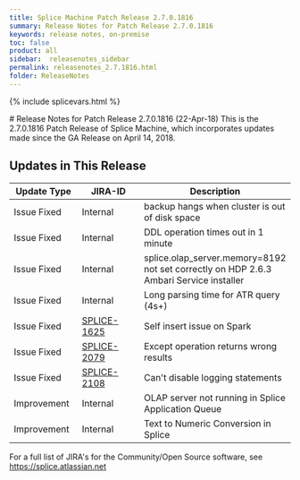 ```yaml
---
title: Splice Machine Patch Release 2.7.0.1816
summary: Release Notes for Patch Release 2.7.0.1816
keywords: release notes, on-premise
toc: false
product: all
sidebar:  releasenotes_sidebar
permalink: releasenotes_2.7.1816.html
folder: ReleaseNotes
---
```

{% include splicevars.html %}
<section>
<div class="TopicContent" data-swiftype-index="true" markdown="1">
# Release Notes for Patch Release 2.7.0.1816 (22-Apr-18)
This is the 2.7.0.1816 Patch Release of Splice Machine, which incorporates updates made since the GA Release on April 14, 2018.

## Updates in This Release
<table>
    <col width="125px" />
    <col width="125px" />
    <col />
    <thead>
        <tr>
            <th>Update Type</th>
            <th>JIRA-ID</th>
            <th>Description</th>
        </tr>
    </thead>
    <tbody>
        <tr>
            <td>Issue Fixed</td>
            <td>Internal</td>
            <td>backup hangs when cluster is out of disk space</td>
        </tr>
        <tr>
            <td>Issue Fixed</td>
            <td>Internal</td>
            <td>DDL operation times out in 1 minute</td>
        </tr>
        <tr>
            <td>Issue Fixed</td>
            <td>Internal</td>
            <td>splice.olap_server.memory=8192 not set correctly on HDP 2.6.3 Ambari Service installer</td>
        </tr>
        <tr>
            <td>Issue Fixed</td>
            <td>Internal</td>
            <td>Long parsing time for ATR query (4s+)</td>
        </tr>
        <tr>
            <td>Issue Fixed</td>
            <td><a href="https://splice.atlassian.net/browse/SPLICE-1625" target="_blank">SPLICE-1625</a></td>
            <td>Self insert issue on Spark</td>
        </tr>
        <tr>
            <td>Issue Fixed</td>
            <td><a href="https://splice.atlassian.net/browse/SPLICE-2079" target="_blank">SPLICE-2079</a></td>
            <td>Except operation returns wrong results</td>
        </tr>
        <tr>
            <td>Issue Fixed</td>
            <td><a href="https://splice.atlassian.net/browse/SPLICE-2108" target="_blank">SPLICE-2108</a></td>
            <td>Can't disable logging statements</td>
        </tr>
        <tr>
            <td>Improvement</td>
            <td>Internal</td>
            <td>OLAP server not running in Splice Application Queue</td>
        </tr>
        <tr>
            <td>Improvement</td>
            <td>Internal</td>
            <td>Text to Numeric Conversion in Splice</td>
        </tr>
    </tbody>
</table>

For a full list of JIRA's for the Community/Open Source software, see <https://splice.atlassian.net>

</div>
</section>
